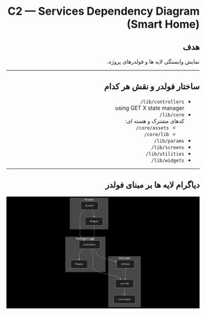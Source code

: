<div dir="rtl">

# C2 — Services Dependency Diagram (Smart Home)

## هدف
نمایش وابستگی لایه ها و فولدرهای پروژه.

---

## ساختار فولدر و نقش هر کدام
- `lib/controllers/`  
  using GET X state manager
- `lib/core/`  
  کدهای مشترک و هسته ای:
  - `core/assets/`  
  - `core/lib/`
- `lib/params/` 
- `lib/screens/` 
- `lib/utilities/`  
- `lib/widgets/`  

---

## دیاگرام لایه ها بر مبنای فولدر

![C1 Context Diagram](images/Folder-based_layer_diagram.png)

</div>